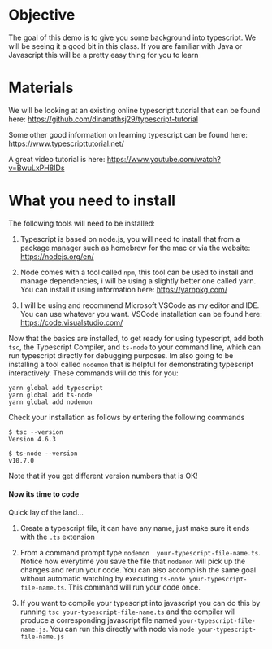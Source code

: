 # Objective

The goal of this demo is to give you some background into typescript.  We will be seeing it a good bit in this class.  If you are familiar with Java or Javascript this will be a pretty easy thing for you to learn

# Materials
We will be looking at an existing online typescript tutorial that can be found here: https://github.com/dinanathsj29/typescript-tutorial

Some other good information on learning typescript can be found here: https://www.typescripttutorial.net/

A great video tutorial is here:  https://www.youtube.com/watch?v=BwuLxPH8IDs

# What you need to install

The following tools will need to be installed:

1. Typescript is based on node.js, you will need to install that from a package manager such as homebrew for the mac or via the website: https://nodejs.org/en/

2. Node comes with a tool called `npm`, this tool can be used to install and manage dependencies, i will be using a slightly better one called yarn.  You can install it using information here: https://yarnpkg.com/

3. I will be using and recommend Microsoft VSCode as my editor and IDE.  You can use whatever you want.  VSCode installation can be found here:  https://code.visualstudio.com/

Now that the basics are installed, to get ready for using typescript, add both `tsc`, the Typescript Compiler, and `ts-node` to your command line, which can run typescript directly for debugging purposes.  Im also going to be installing a tool called `nodemon` that is helpful for demonstrating typescript interactively.  These commands will do this for you:

```
yarn global add typescript
yarn global add ts-node
yarn global add nodemon
```

Check your installation as follows by entering the following commands
```
$ tsc --version
Version 4.6.3

$ ts-node --version
v10.7.0
```
Note that if you get different version numbers that is OK!

#### Now its time to code

Quick lay of the land...

1. Create a typescript file, it can have any name, just make sure it ends with the `.ts` extension
   
2. From a command prompt type `nodemon 
your-typescript-file-name.ts`.  Notice how everytime you save the file that `nodemon` will pick up the changes and rerun your code.  You can also accomplish the same goal without automatic watching by executing `ts-node your-typescript-file-name.ts`.  This command will run your code once.

3. If you want to compile your typescript into javascript you can do this by running `tsc your-typescript-file-name.ts` and the compiler will produce a corresponding javascript file named `your-typescript-file-name.js`.  You can run this directly with node via `node your-typescript-file-name.js`

